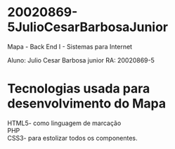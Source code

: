 # 20020869-5JulioCesarBarbosaJunior

Mapa - Back End I  - Sistemas para Internet

Aluno: Julio Cesar Barbosa junior 
RA: 20020869-5

<h1>Tecnologias usada para desenvolvimento do Mapa</h1>

HTML5- como linguagem de marcação <br>
PHP<br>
CSS3- para estolizar todos os componentes.<br>




